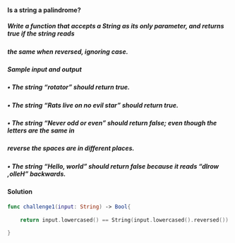 #### Is a string a palindrome?
##### Write a function that accepts a String as its only parameter, and returns true if the string reads
##### the same when reversed, ignoring case.
##### Sample input and output
##### • The string “rotator” should return true.
##### • The string “Rats live on no evil star” should return true.
##### • The string “Never odd or even” should return false; even though the letters are the same in
##### reverse the spaces are in different places.
##### • The string “Hello, world” should return false because it reads “dlrow ,olleH” backwards.

#### Solution
```Swift
func challenge1(input: String) -> Bool{
    
    return input.lowercased() == String(input.lowercased().reversed())
    
}
```
